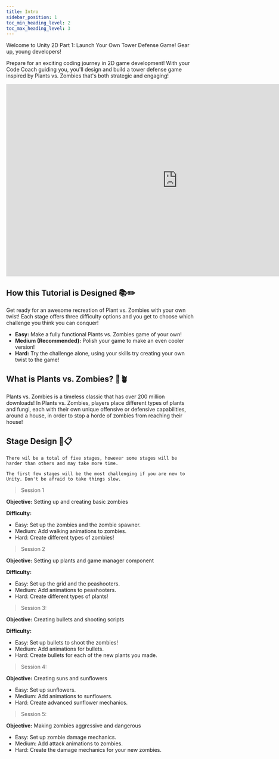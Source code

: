 ```yaml
---
title: Intro
sidebar_position: 1
toc_min_heading_level: 2
toc_max_heading_level: 3
---
```


Welcome to Unity 2D Part 1: Launch Your Own Tower Defense Game! Gear up, young developers!

Prepare for an exciting coding journey in 2D game development! With your Code Coach guiding you, you'll design and build a tower defense game inspired by Plants vs. Zombies that's both strategic and engaging!

<iframe style={{}} width="917" height="516" src="https://player.vimeo.com/video/966024287?badge=0&amp;autopause=0&amp;player_id=0&amp;app_id=58479" title="Unity 2D" frameborder="0" allow="accelerometer; autoplay; clipboard-write; encrypted-media; gyroscope; picture-in-picture; web-share" referrerpolicy="strict-origin-when-cross-origin" allowfullscreen></iframe>

## How this Tutorial is Designed 📚✏️

Get ready for an awesome recreation of Plant vs. Zombies with your own twist! Each stage offers three difficulty options and you get to choose which challenge you think you can conquer!

- **Easy:** Make a fully functional Plants vs. Zombies game of your own!
- **Medium (Recommended):** Polish your game to make an even cooler version!
- **Hard:** Try the challenge alone, using your skills try creating your own twist to the game!

## What is Plants vs. Zombies? 🧟🪴

Plants vs. Zombies is a timeless classic that has over 200 million downloads! In Plants vs. Zombies, players place different types of plants and fungi, each with their own unique offensive or defensive capabilities, around a house, in order to stop a horde of zombies from reaching their house!

## Stage Design 🎨📋  
    There wil be a total of five stages, however some stages will be harder than others and may take more time.
    
    The first few stages will be the most challenging if you are new to Unity. Don't be afraid to take things slow.

>Session 1

**Objective:** Setting up and creating basic zombies

**Difficulty:**

- Easy: Set up the zombies and the zombie spawner.
- Medium: Add walking animations to zombies.
- Hard: Create different types of zombies!

>Session 2

**Objective:** Setting up plants and game manager component

**Difficulty:**

- Easy: Set up the grid and the peashooters.
- Medium: Add animations to peashooters.
- Hard: Create different types of plants!

>Session 3:

**Objective:** Creating bullets and shooting scripts

**Difficulty:**

- Easy: Set up bullets to shoot the zombies!
- Medium: Add animations for bullets.
- Hard: Create bullets for each of the new plants you made.

>Session 4:

**Objective:** Creating suns and sunflowers

- Easy: Set up sunflowers.
- Medium: Add animations to sunflowers.
- Hard: Create advanced sunflower mechanics.

>Session 5:

**Objective:** Making zombies aggressive and dangerous

- Easy: Set up zombie damage mechanics.
- Medium: Add attack animations to zombies.
- Hard: Create the damage mechanics for your new zombies.